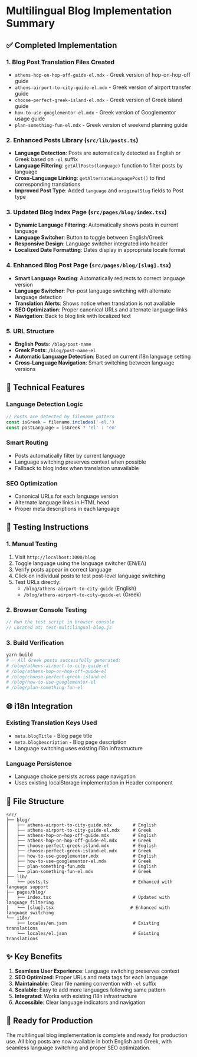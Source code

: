 # Multilingual Blog Implementation Summary

## ✅ Completed Implementation

### 1. Blog Post Translation Files Created
- `athens-hop-on-hop-off-guide-el.mdx` - Greek version of hop-on-hop-off guide
- `athens-airport-to-city-guide-el.mdx` - Greek version of airport transfer guide  
- `choose-perfect-greek-island-el.mdx` - Greek version of Greek island guide
- `how-to-use-googlementor-el.mdx` - Greek version of Googlementor usage guide
- `plan-something-fun-el.mdx` - Greek version of weekend planning guide

### 2. Enhanced Posts Library (`src/lib/posts.ts`)
- **Language Detection**: Posts are automatically detected as English or Greek based on `-el` suffix
- **Language Filtering**: `getAllPosts(language)` function to filter posts by language
- **Cross-Language Linking**: `getAlternateLanguagePost()` to find corresponding translations
- **Improved Post Type**: Added `language` and `originalSlug` fields to Post type

### 3. Updated Blog Index Page (`src/pages/blog/index.tsx`)
- **Dynamic Language Filtering**: Automatically shows posts in current language
- **Language Switcher**: Button to toggle between English/Greek
- **Responsive Design**: Language switcher integrated into header
- **Localized Date Formatting**: Dates display in appropriate locale format

### 4. Enhanced Blog Post Page (`src/pages/blog/[slug].tsx`)
- **Smart Language Routing**: Automatically redirects to correct language version
- **Language Switcher**: Per-post language switching with alternate language detection
- **Translation Alerts**: Shows notice when translation is not available
- **SEO Optimization**: Proper canonical URLs and alternate language links
- **Navigation**: Back to blog link with localized text

### 5. URL Structure
- **English Posts**: `/blog/post-name`
- **Greek Posts**: `/blog/post-name-el`
- **Automatic Language Detection**: Based on current i18n language setting
- **Cross-Language Navigation**: Smart switching between language versions

## 🔧 Technical Features

### Language Detection Logic
```typescript
// Posts are detected by filename pattern
const isGreek = filename.includes('-el.')
const postLanguage = isGreek ? 'el' : 'en'
```

### Smart Routing
- Posts automatically filter by current language
- Language switching preserves context when possible
- Fallback to blog index when translation unavailable

### SEO Optimization
- Canonical URLs for each language version
- Alternate language links in HTML head
- Proper meta descriptions in each language

## 🧪 Testing Instructions

### 1. Manual Testing
1. Visit `http://localhost:3000/blog`
2. Toggle language using the language switcher (EN/ΕΛ)
3. Verify posts appear in correct language
4. Click on individual posts to test post-level language switching
5. Test URLs directly:
   - `/blog/athens-airport-to-city-guide` (English)
   - `/blog/athens-airport-to-city-guide-el` (Greek)

### 2. Browser Console Testing
```javascript
// Run the test script in browser console
// Located at: test-multilingual-blog.js
```

### 3. Build Verification
```bash
yarn build
# ✅ All Greek posts successfully generated:
# /blog/athens-airport-to-city-guide-el
# /blog/athens-hop-on-hop-off-guide-el
# /blog/choose-perfect-greek-island-el
# /blog/how-to-use-googlementor-el
# /blog/plan-something-fun-el
```

## 🌐 i18n Integration

### Existing Translation Keys Used
- `meta.blogTitle` - Blog page title
- `meta.blogDescription` - Blog page description
- Language switching uses existing i18n infrastructure

### Language Persistence
- Language choice persists across page navigation
- Uses existing localStorage implementation in Header component

## 📁 File Structure

```
src/
├── blog/
│   ├── athens-airport-to-city-guide.mdx        # English
│   ├── athens-airport-to-city-guide-el.mdx     # Greek
│   ├── athens-hop-on-hop-off-guide.mdx         # English
│   ├── athens-hop-on-hop-off-guide-el.mdx      # Greek
│   ├── choose-perfect-greek-island.mdx         # English
│   ├── choose-perfect-greek-island-el.mdx      # Greek
│   ├── how-to-use-googlementor.mdx             # English
│   ├── how-to-use-googlementor-el.mdx          # Greek
│   ├── plan-something-fun.mdx                  # English
│   └── plan-something-fun-el.mdx               # Greek
├── lib/
│   └── posts.ts                                # Enhanced with language support
├── pages/blog/
│   ├── index.tsx                               # Updated with language filtering
│   └── [slug].tsx                             # Enhanced with language switching
└── i18n/
    ├── locales/en.json                         # Existing translations
    └── locales/el.json                         # Existing translations
```

## ✨ Key Benefits

1. **Seamless User Experience**: Language switching preserves context
2. **SEO Optimized**: Proper URLs and meta tags for each language
3. **Maintainable**: Clear file naming convention with `-el` suffix
4. **Scalable**: Easy to add more languages following same pattern
5. **Integrated**: Works with existing i18n infrastructure
6. **Accessible**: Clear language indicators and navigation

## 🚀 Ready for Production

The multilingual blog implementation is complete and ready for production use. All blog posts are now available in both English and Greek, with seamless language switching and proper SEO optimization.